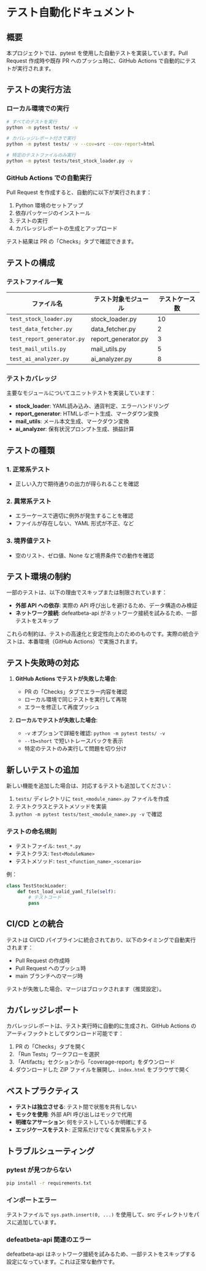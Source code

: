 # テスト自動化ドキュメント

## 概要

本プロジェクトでは、pytest を使用した自動テストを実装しています。Pull Request 作成時や既存 PR へのプッシュ時に、GitHub Actions で自動的にテストが実行されます。

## テストの実行方法

### ローカル環境での実行

```bash
# すべてのテストを実行
python -m pytest tests/ -v

# カバレッジレポート付きで実行
python -m pytest tests/ -v --cov=src --cov-report=html

# 特定のテストファイルのみ実行
python -m pytest tests/test_stock_loader.py -v
```

### GitHub Actions での自動実行

Pull Request を作成すると、自動的に以下が実行されます：

1. Python 環境のセットアップ
2. 依存パッケージのインストール
3. テストの実行
4. カバレッジレポートの生成とアップロード

テスト結果は PR の「Checks」タブで確認できます。

## テストの構成

### テストファイル一覧

| ファイル名 | テスト対象モジュール | テストケース数 |
|-----------|-------------------|--------------|
| `test_stock_loader.py` | stock_loader.py | 10 |
| `test_data_fetcher.py` | data_fetcher.py | 2 |
| `test_report_generator.py` | report_generator.py | 3 |
| `test_mail_utils.py` | mail_utils.py | 5 |
| `test_ai_analyzer.py` | ai_analyzer.py | 8 |

### テストカバレッジ

主要なモジュールについてユニットテストを実装しています：

- **stock_loader**: YAML読み込み、通貨判定、エラーハンドリング
- **report_generator**: HTMLレポート生成、マークダウン変換
- **mail_utils**: メール本文生成、マークダウン変換
- **ai_analyzer**: 保有状況プロンプト生成、損益計算

## テストの種類

### 1. 正常系テスト
- 正しい入力で期待通りの出力が得られることを確認

### 2. 異常系テスト
- エラーケースで適切に例外が発生することを確認
- ファイルが存在しない、YAML 形式が不正、など

### 3. 境界値テスト
- 空のリスト、ゼロ値、None など境界条件での動作を確認

## テスト環境の制約

一部のテストは、以下の理由でスキップまたは制限されています：

- **外部 API への依存**: 実際の API 呼び出しを避けるため、データ構造のみ検証
- **ネットワーク接続**: defeatbeta-api がネットワーク接続を試みるため、一部テストをスキップ

これらの制約は、テストの高速化と安定性向上のためのものです。実際の統合テストは、本番環境（GitHub Actions）で実施されます。

## テスト失敗時の対応

1. **GitHub Actions でテストが失敗した場合**:
   - PR の「Checks」タブでエラー内容を確認
   - ローカル環境で同じテストを実行して再現
   - エラーを修正して再度プッシュ

2. **ローカルでテストが失敗した場合**:
   - `-v` オプションで詳細を確認: `python -m pytest tests/ -v`
   - `--tb=short` で短いトレースバックを表示
   - 特定のテストのみ実行して問題を切り分け

## 新しいテストの追加

新しい機能を追加した場合は、対応するテストも追加してください：

1. `tests/` ディレクトリに `test_<module_name>.py` ファイルを作成
2. テストクラスとテストメソッドを実装
3. `python -m pytest tests/test_<module_name>.py -v` で確認

### テストの命名規則

- テストファイル: `test_*.py`
- テストクラス: `Test<ModuleName>`
- テストメソッド: `test_<function_name>_<scenario>`

例：
```python
class TestStockLoader:
    def test_load_valid_yaml_file(self):
        # テストコード
        pass
```

## CI/CD との統合

テストは CI/CD パイプラインに統合されており、以下のタイミングで自動実行されます：

- Pull Request の作成時
- Pull Request へのプッシュ時
- main ブランチへのマージ時

テストが失敗した場合、マージはブロックされます（推奨設定）。

## カバレッジレポート

カバレッジレポートは、テスト実行時に自動的に生成され、GitHub Actions のアーティファクトとしてダウンロード可能です：

1. PR の「Checks」タブを開く
2. 「Run Tests」ワークフローを選択
3. 「Artifacts」セクションから「coverage-report」をダウンロード
4. ダウンロードした ZIP ファイルを展開し、`index.html` をブラウザで開く

## ベストプラクティス

- **テストは独立させる**: テスト間で状態を共有しない
- **モックを使用**: 外部 API 呼び出しはモックで代用
- **明確なアサーション**: 何をテストしているか明確にする
- **エッジケースをテスト**: 正常系だけでなく異常系もテスト

## トラブルシューティング

### pytest が見つからない

```bash
pip install -r requirements.txt
```

### インポートエラー

テストファイルで `sys.path.insert(0, ...)` を使用して、src ディレクトリをパスに追加しています。

### defeatbeta-api 関連のエラー

defeatbeta-api はネットワーク接続を試みるため、一部テストをスキップする設定になっています。これは正常な動作です。
